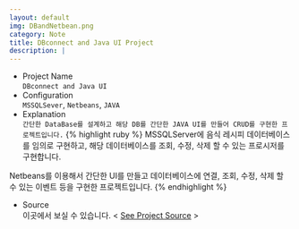 ```yaml
---
layout: default
img: DBandNetbean.png
category: Note
title: DBconnect and Java UI Project
description: |
---
```

- Project Name<br>
`DBconnect and Java UI`
- Configuration<br>
`MSSQLSever`, `Netbeans`, `JAVA`
- Explanation<br>
`간단한 DataBase를 설계하고 해당 DB를 간단한 JAVA UI를 만들어 CRUD를 구현한 프로젝트입니다.`
{% highlight ruby %}
MSSQLServer에 음식 레시피 데이터베이스를 임의로 구현하고, 해당 데이터베이스를 조회, 수정, 삭제 할 수 있는 프로시저를 구현합니다.

Netbeans를 이용해서 간단한 UI를 만들고 데이터베이스에 연결, 조회, 수정, 삭제 할 수 있는 이벤트 등을 구현한 프로젝트입니다.
{% endhighlight %}

- Source<br>
이곳에서 보실 수 있습니다. < [See Project Source][source] >

[source]:https://github.com/parkjoohwan/PCodes/tree/master/DBconnect%20and%20Java%20UI
